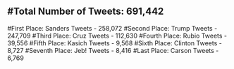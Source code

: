#Total Number of Tweets: 691,442 
---
#First Place: Sanders Tweets - 258,072
#Second Place: Trump Tweets - 247,709
#Third Place: Cruz Tweets - 112,630
#Fourth Place: Rubio Tweets - 39,556
#Fifth Place: Kasich Tweets - 9,568
#Sixth Place: Clinton Tweets - 8,727
#Seventh Place: Jeb! Tweets - 8,416
#Last Place: Carson Tweets - 6,769
